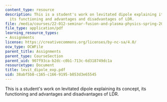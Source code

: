 ```yaml
---
content_type: resource
description: This is a student's work on levitated dipole explaining its concept,
  its functioning and advantages and disadvantages of LDR.
file: /media/courses/22-012-seminar-fusion-and-plasma-physics-spring-2006/38abf5b8c165c1669195b053d3e65545_levit_dipole_exp.pdf
file_type: application/pdf
learning_resource_types:
- Assignments
license: https://creativecommons.org/licenses/by-nc-sa/4.0/
ocw_type: OCWFile
parent_title: Assignments
parent_type: CourseSection
parent_uid: 907f93ca-b2dc-c0b1-713c-6d318749dc1a
resourcetype: Document
title: levit_dipole_exp.pdf
uid: 38abf5b8-c165-c166-9195-b053d3e65545
---
```

This is a student's work on levitated dipole explaining its concept, its functioning and advantages and disadvantages of LDR.